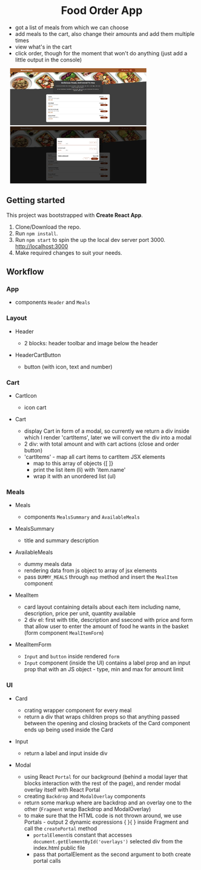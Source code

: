 <h1 align="center">Food Order App</h1>

- got a list of meals from which we can choose
- add meals to the cart, also change their amounts and add them multiple times
- view what's in the cart
- click order, though for the moment that won't do anything (just add a little output in the console)

<p>
    <img width="360" height="150" src="/src/assets/meals1.png" hspace="10" >
    <img width="360" height="150" src="/src/assets/meals2.png" hspace="10" >
</p>

## Getting started

This project was bootstrapped with **Create React App**.

1. Clone/Download the repo.
2. Run `npm install`.
3. Run `npm start` to spin the up the local dev server port 3000. [http://localhost:3000](http://localhost:3000/ "http://localhost:3000")
4. Make required changes to suit your needs.

## Workflow

### App

- components `Header` and `Meals`

### Layout

- Header

  - 2 blocks: header toolbar and image below the header

- HeaderCartButton
  - button (with icon, text and number)

### Cart

- CartIcon

  - icon cart

- Cart
  - display Cart in form of a modal, so currently we return a div inside which I render 'cartItems', later we will convert the div into a modal
  - 2 div: with total amount and with cart actions (close and order button)
  - 'cartItems' - map all cart items to cartItem JSX elements
    - map to this array of objects {[ ]}
    - print the list item (li) with 'item.name'
    - wrap it with an unordered list (ul)

### Meals

- Meals

  - components `MealsSummary` and `AvailableMeals`

- MealsSummary

  - title and summary description

- AvailableMeals

  - dummy meals data
  - rendering data from js object to array of jsx elements
  - pass `DUMMY_MEALS` through `map` method and insert the `MealItem` component

- MealItem

  - card layout containing details about each item including name, description, price per unit, quantity available
  - 2 div el: first with title, description and ssecond with price and form that allow user to enter the amount of food he wants in the basket (form component `MealItemForm`)

- MealItemForm

  - `Input` and `button` inside rendered `form`
  - `Input` component (inside the UI) contains a label prop and an input prop that with an JS object - type, min and max for amount limit

### UI

- Card

  - crating wrapper component for every meal
  - return a div that wraps children props so that anything passed between the opening and closing brackets of the Card component ends up being used inside the Card

- Input

  - return a label and input inside div

- Modal
  - using React `Portal` for our background (behind a modal layer that blocks interaction with the rest of the page), and render modal overlay itself with React Portal
  - creating `Backdrop` and `ModalOverlay` components
  - return some markup where are backdrop and an overlay one to the other (`Fragment` wrap Backdrop and ModalOverlay)
  - to make sure that the HTML code is not thrown around, we use Portals - output 2 dynamic expressions { }{ } inside Fragment and call the `createPortal` method
    - `portalElement`is constant that accesses `document.getElementById('overlays')` selected div from the index.html public file
    - pass that portalElement as the second argument to both create portal calls
